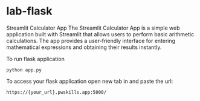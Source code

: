 # lab-flask

Streamlit Calculator App
The Streamlit Calculator App is a simple web application built with Streamlit that allows users to perform basic arithmetic calculations. The app provides a user-friendly interface for entering mathematical expressions and obtaining their results instantly.


<!-- ![image](https://user-images.githubusercontent.com/115451707/196919992-edcfea8b-e3f6-4f35-9398-43be66b5622d.png) -->


To run flask application 

```
python app.py
```


To access your flask application open new tab in and paste the url:
```
https://{your_url}.pwskills.app:5000/
```
